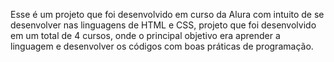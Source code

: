 Esse é um projeto que foi desenvolvido em curso da Alura com intuito de se desenvolver nas linguagens de HTML e CSS, projeto que foi desenvolvido em um total de 4 cursos, onde o principal objetivo era aprender a linguagem e desenvolver os códigos com boas práticas de programação.
